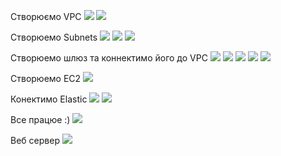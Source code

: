 
Створюємо VPC
<img src="./static/1.png"/>
<img src="./static/2.png"/>

Створюемо Subnets
<img src="./static/3.png"/>
<img src="./static/4.png"/>
<img src="./static/5.png"/>

Створюемо шлюз та коннектимо його до VPC
<img src="./static/6.png"/>
<img src="./static/7.png"/>
<img src="./static/8.png"/>
<img src="./static/9.png"/>
<img src="./static/10.png"/>

Створюемо EC2
<img src="./static/13.png"/>

Конектимо Elastic
<img src="./static/14.png"/>
<img src="./static/15.png"/>

Все працюе :)
<img src="./static/16.png"/>

Веб сервер
<img src="./static/17.png"/>

